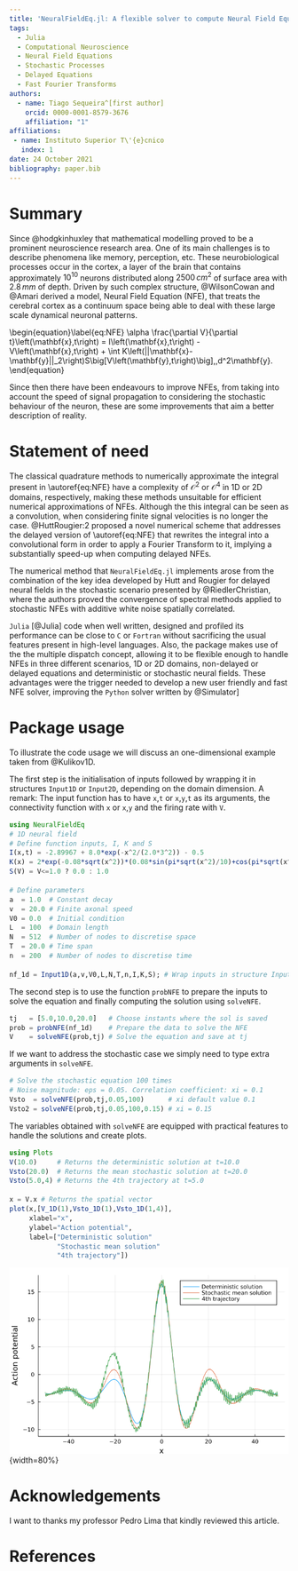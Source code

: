 ```yaml
---
title: 'NeuralFieldEq.jl: A flexible solver to compute Neural Field Equations in several scenarios'
tags:
  - Julia
  - Computational Neuroscience
  - Neural Field Equations
  - Stochastic Processes
  - Delayed Equations
  - Fast Fourier Transforms
authors:
  - name: Tiago Sequeira^[first author]
    orcid: 0000-0001-8579-3676
    affiliation: "1"
affiliations:
 - name: Instituto Superior T\'{e}cnico
   index: 1
date: 24 October 2021
bibliography: paper.bib
---
```


# Summary

Since @hodgkinhuxley that mathematical modelling proved to be a prominent neuroscience research area. One of its main challenges is to describe phenomena like memory, perception, etc. These neurobiological processes occur in the cortex, a layer of the brain that contains approximately $10^{10}$ neurons distributed along $2500\,cm^2$ of surface area with $2.8\,mm$ of depth. Driven by such complex structure, @WilsonCowan and @Amari derived a model, Neural Field Equation (NFE), that treats the cerebral cortex as a continuum space being able to deal with these large scale dynamical neuronal patterns.

\begin{equation}\label{eq:NFE}
  \alpha \frac{\partial V}{\partial t}\left(\mathbf{x},t\right) = I\left(\mathbf{x},t\right) - V\left(\mathbf{x},t\right) + \int K\left(||\mathbf{x}-\mathbf{y}||_2\right)S\big[V\left(\mathbf{y},t\right)\big]\,\,d^2\mathbf{y}.
\end{equation}

Since then there have been endeavours to improve NFEs, from taking into account the speed of signal propagation to considering the stochastic behaviour of the neuron, these are some improvements that aim a better description of reality.

# Statement of need

The classical quadrature methods to numerically approximate the integral present in \autoref{eq:NFE} have a complexity of $\mathcal{O}^{2}$ or $\mathcal{O}^{4}$ in 1D or 2D domains, respectively, making these methods unsuitable for efficient numerical approximations of NFEs. Although the this integral can be seen as a convolution, when considering finite signal velocities is no longer the case. @HuttRougier:2 proposed a novel numerical scheme that addresses the delayed version of \autoref{eq:NFE} that rewrites the integral into a convolutional form in order to apply a Fourier Transform to it, implying a substantially speed-up when computing delayed NFEs.

The numerical method that `NeuralFieldEq.jl` implements arose from the combination of the key idea developed by Hutt and Rougier for delayed neural fields in the stochastic scenario presented by @RiedlerChristian, where the authors proved the convergence of spectral methods applied to stochastic NFEs with additive white noise spatially correlated.

`Julia` [@Julia] code when well written, designed and profiled its performance can be close to `C` or `Fortran` without sacrificing the usual features present in high-level languages. Also, the package makes use of the the multiple dispatch concept, allowing it to be flexible enough to handle NFEs in three different scenarios, 1D or 2D domains, non-delayed or delayed equations and deterministic or stochastic neural fields. These advantages were the trigger needed to develop a new user friendly and fast NFE solver, improving the `Python` solver written by @Simulator]

# Package usage

To illustrate the code usage we will discuss an one-dimensional example taken from @Kulikov1D.

The first step is the initialisation of inputs followed by wrapping it in structures `Input1D` or `Input2D`, depending on the domain dimension. A remark: The input function has to have `x`,`t` or `x`,`y`,`t` as its arguments, the connectivity function with `x` or `x`,`y` and the firing rate with `V`.
```julia
using NeuralFieldEq
# 1D neural field
# Define function inputs, I, K and S
I(x,t) = -2.89967 + 8.0*exp(-x^2/(2.0*3^2)) - 0.5
K(x) = 2*exp(-0.08*sqrt(x^2))*(0.08*sin(pi*sqrt(x^2)/10)+cos(pi*sqrt(x^2)/10))
S(V) = V<=1.0 ? 0.0 : 1.0

# Define parameters
a  = 1.0  # Constant decay      
v  = 20.0 # Finite axonal speed
V0 = 0.0  # Initial condition
L  = 100  # Domain length
N  = 512  # Number of nodes to discretise space
T  = 20.0 # Time span
n  = 200  # Number of nodes to discretise time

nf_1d = Input1D(a,v,V0,L,N,T,n,I,K,S); # Wrap inputs in structure Input1D
```
The second step is to use the function `probNFE` to prepare the inputs to solve the equation and finally computing the solution using `solveNFE`.
```julia
tj   = [5.0,10.0,20.0]   # Choose instants where the sol is saved
prob = probNFE(nf_1d)    # Prepare the data to solve the NFE
V    = solveNFE(prob,tj) # Solve the equation and save at tj
```
If we want to address the stochastic case we simply need to type extra arguments in `solveNFE`.
```julia
# Solve the stochastic equation 100 times
# Noise magnitude: eps = 0.05. Correlation coefficient: xi = 0.1
Vsto  = solveNFE(prob,tj,0.05,100)      # xi default value 0.1
Vsto2 = solveNFE(prob,tj,0.05,100,0.15) # xi = 0.15
```
The variables obtained with `solveNFE` are equipped with practical features to handle the solutions and create plots.
```julia
using Plots
V(10.0)     # Returns the deterministic solution at t=10.0
Vsto(20.0)  # Returns the mean stochastic solution at t=20.0
Vsto(5.0,4) # Returns the 4th trajectory at t=5.0

x = V.x # Returns the spatial vector
plot(x,[V_1D(1),Vsto_1D(1),Vsto_1D(1,4)],
     xlabel="x",
     ylabel="Action potential",
     label=["Deterministic solution"
            "Stochastic mean solution"
            "4th trajectory"])
```
![Caption for example figure.\label{fig:example}](plots.png){width=80%}

# Acknowledgements

I want to thanks my professor Pedro Lima that kindly reviewed this article.

# References
